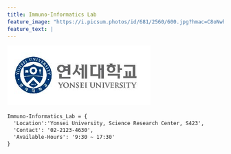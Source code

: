 ```yaml
---
title: Immuno-Informatics Lab
feature_image: "https://i.picsum.photos/id/681/2560/600.jpg?hmac=C8oNwhNuCEt2Ck2rVdvJU4BOTz7q2GOkD4CG-WMmQzE"
feature_text: | 
---
```

![symbol](/assets/images/symbolsmall.jpg)
```{python}
Immuno-Informatics_Lab = {
  'Location':'Yonsei University, Science Research Center, S423',
  'Contact': '02-2123-4630',
  'Available-Hours': '9:30 ~ 17:30'  
}
```


